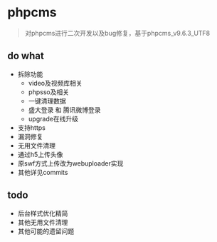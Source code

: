 # phpcms
> 对phpcms进行二次开发以及bug修复，基于phpcms_v9.6.3_UTF8

## do what
* 拆除功能
    * video及视频库相关
    * phpsso及相关
    * 一键清理数据
    * 盛大登录 和 腾讯微博登录
    * upgrade在线升级
* 支持https
* 漏洞修复
* 无用文件清理
* 通过h5上传头像
* 原swf方式上传改为webuploader实现
* 其他详见commits

## todo
* 后台样式优化精简
* 其他无用文件清理
* 其他可能的遗留问题
